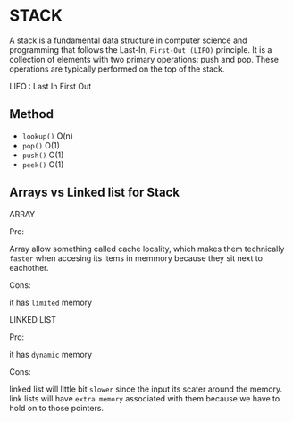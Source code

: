 # STACK

A stack is a fundamental data structure in computer science and programming that follows the Last-In, `First-Out (LIFO)` principle. It is a collection of elements with two primary operations: push and pop. These operations are typically performed on the top of the stack.

LIFO : Last In First Out

## Method

- `lookup()` O(n)
- `pop()` O(1)
- `push()` O(1)
- `peek()` O(1)

## Arrays vs Linked list for Stack

ARRAY

Pro:

Array allow something called cache locality, which makes them technically `faster` when accesing its items in memmory because they sit next to eachother.

Cons:

it has `limited` memory

LINKED LIST

Pro:

it has `dynamic` memory

Cons:

linked list will little bit `slower` since the input its scater around the memory.
link lists will have `extra memory` associated with them because we have to hold on to those pointers.
